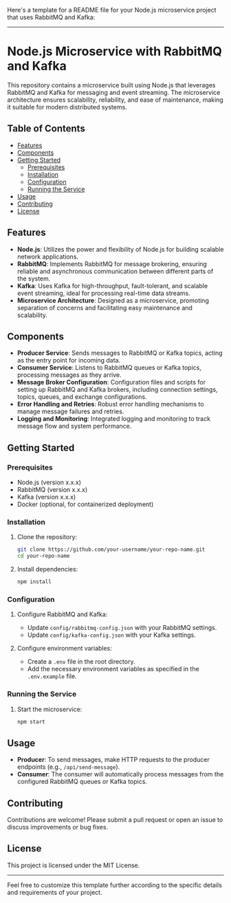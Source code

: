Here's a template for a README file for your Node.js microservice project that uses RabbitMQ and Kafka:

---

# Node.js Microservice with RabbitMQ and Kafka

This repository contains a microservice built using Node.js that leverages RabbitMQ and Kafka for messaging and event streaming. The microservice architecture ensures scalability, reliability, and ease of maintenance, making it suitable for modern distributed systems.

## Table of Contents

- [Features](#features)
- [Components](#components)
- [Getting Started](#getting-started)
  - [Prerequisites](#prerequisites)
  - [Installation](#installation)
  - [Configuration](#configuration)
  - [Running the Service](#running-the-service)
- [Usage](#usage)
- [Contributing](#contributing)
- [License](#license)

## Features

- **Node.js**: Utilizes the power and flexibility of Node.js for building scalable network applications.
- **RabbitMQ**: Implements RabbitMQ for message brokering, ensuring reliable and asynchronous communication between different parts of the system.
- **Kafka**: Uses Kafka for high-throughput, fault-tolerant, and scalable event streaming, ideal for processing real-time data streams.
- **Microservice Architecture**: Designed as a microservice, promoting separation of concerns and facilitating easy maintenance and scalability.

## Components

- **Producer Service**: Sends messages to RabbitMQ or Kafka topics, acting as the entry point for incoming data.
- **Consumer Service**: Listens to RabbitMQ queues or Kafka topics, processing messages as they arrive.
- **Message Broker Configuration**: Configuration files and scripts for setting up RabbitMQ and Kafka brokers, including connection settings, topics, queues, and exchange configurations.
- **Error Handling and Retries**: Robust error handling mechanisms to manage message failures and retries.
- **Logging and Monitoring**: Integrated logging and monitoring to track message flow and system performance.

## Getting Started

### Prerequisites

- Node.js (version x.x.x)
- RabbitMQ (version x.x.x)
- Kafka (version x.x.x)
- Docker (optional, for containerized deployment)

### Installation

1. Clone the repository:
    ```bash
    git clone https://github.com/your-username/your-repo-name.git
    cd your-repo-name
    ```

2. Install dependencies:
    ```bash
    npm install
    ```

### Configuration

1. Configure RabbitMQ and Kafka:
    - Update `config/rabbitmq-config.json` with your RabbitMQ settings.
    - Update `config/kafka-config.json` with your Kafka settings.

2. Configure environment variables:
    - Create a `.env` file in the root directory.
    - Add the necessary environment variables as specified in the `.env.example` file.

### Running the Service

1. Start the microservice:
    ```bash
    npm start
    ```

## Usage

- **Producer**: To send messages, make HTTP requests to the producer endpoints (e.g., `/api/send-message`).
- **Consumer**: The consumer will automatically process messages from the configured RabbitMQ queues or Kafka topics.

## Contributing

Contributions are welcome! Please submit a pull request or open an issue to discuss improvements or bug fixes.

## License

This project is licensed under the MIT License.

---

Feel free to customize this template further according to the specific details and requirements of your project.
